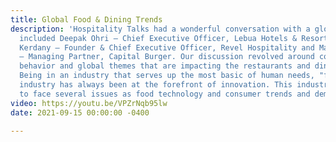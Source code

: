 ```yaml
---
title: Global Food & Dining Trends
description: 'Hospitality Talks had a wonderful conversation with a global panel that
  included Deepak Ohri – Chief Executive Officer, Lebua Hotels & Resorts; Ziad El
  Kerdany – Founder & Chief Executive Officer, Revel Hospitality and Matthew Jaffe
  – Managing Partner, Capital Burger. Our discussion revolved around consumer trends,
  behavior and global themes that are impacting the restaurants and dining venues.
  Being in an industry that serves up the most basic of human needs, "food", the foodservice
  industry has always been at the forefront of innovation. This industry continues
  to face several issues as food technology and consumer trends and demands keep changing. '
video: https://youtu.be/VPZrNqb95lw
date: 2021-09-15 00:00:00 -0400

---
```

